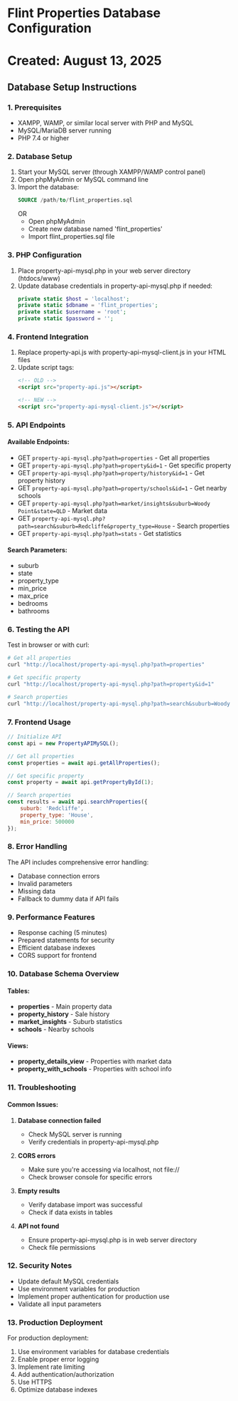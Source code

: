 # Flint Properties Database Configuration
# Created: August 13, 2025

## Database Setup Instructions

### 1. Prerequisites
- XAMPP, WAMP, or similar local server with PHP and MySQL
- MySQL/MariaDB server running
- PHP 7.4 or higher

### 2. Database Setup
1. Start your MySQL server (through XAMPP/WAMP control panel)
2. Open phpMyAdmin or MySQL command line
3. Import the database:
   ```sql
   SOURCE /path/to/flint_properties.sql
   ```
   OR
   - Open phpMyAdmin
   - Create new database named 'flint_properties'
   - Import flint_properties.sql file

### 3. PHP Configuration
1. Place property-api-mysql.php in your web server directory (htdocs/www)
2. Update database credentials in property-api-mysql.php if needed:
   ```php
   private static $host = 'localhost';
   private static $dbname = 'flint_properties';
   private static $username = 'root';
   private static $password = '';
   ```

### 4. Frontend Integration
1. Replace property-api.js with property-api-mysql-client.js in your HTML files
2. Update script tags:
   ```html
   <!-- OLD -->
   <script src="property-api.js"></script>
   
   <!-- NEW -->
   <script src="property-api-mysql-client.js"></script>
   ```

### 5. API Endpoints

#### Available Endpoints:
- GET `property-api-mysql.php?path=properties` - Get all properties
- GET `property-api-mysql.php?path=property&id=1` - Get specific property
- GET `property-api-mysql.php?path=property/history&id=1` - Get property history
- GET `property-api-mysql.php?path=property/schools&id=1` - Get nearby schools
- GET `property-api-mysql.php?path=market/insights&suburb=Woody Point&state=QLD` - Market data
- GET `property-api-mysql.php?path=search&suburb=Redcliffe&property_type=House` - Search properties
- GET `property-api-mysql.php?path=stats` - Get statistics

#### Search Parameters:
- suburb
- state
- property_type
- min_price
- max_price
- bedrooms
- bathrooms

### 6. Testing the API
Test in browser or with curl:
```bash
# Get all properties
curl "http://localhost/property-api-mysql.php?path=properties"

# Get specific property
curl "http://localhost/property-api-mysql.php?path=property&id=1"

# Search properties
curl "http://localhost/property-api-mysql.php?path=search&suburb=Woody Point"
```

### 7. Frontend Usage
```javascript
// Initialize API
const api = new PropertyAPIMySQL();

// Get all properties
const properties = await api.getAllProperties();

// Get specific property
const property = await api.getPropertyById(1);

// Search properties
const results = await api.searchProperties({
    suburb: 'Redcliffe',
    property_type: 'House',
    min_price: 500000
});
```

### 8. Error Handling
The API includes comprehensive error handling:
- Database connection errors
- Invalid parameters
- Missing data
- Fallback to dummy data if API fails

### 9. Performance Features
- Response caching (5 minutes)
- Prepared statements for security
- Efficient database indexes
- CORS support for frontend

### 10. Database Schema Overview

#### Tables:
- **properties** - Main property data
- **property_history** - Sale history
- **market_insights** - Suburb statistics
- **schools** - Nearby schools

#### Views:
- **property_details_view** - Properties with market data
- **property_with_schools** - Properties with school info

### 11. Troubleshooting

#### Common Issues:
1. **Database connection failed**
   - Check MySQL server is running
   - Verify credentials in property-api-mysql.php

2. **CORS errors**
   - Make sure you're accessing via localhost, not file://
   - Check browser console for specific errors

3. **Empty results**
   - Verify database import was successful
   - Check if data exists in tables

4. **API not found**
   - Ensure property-api-mysql.php is in web server directory
   - Check file permissions

### 12. Security Notes
- Update default MySQL credentials
- Use environment variables for production
- Implement proper authentication for production use
- Validate all input parameters

### 13. Production Deployment
For production deployment:
1. Use environment variables for database credentials
2. Enable proper error logging
3. Implement rate limiting
4. Add authentication/authorization
5. Use HTTPS
6. Optimize database indexes
